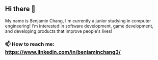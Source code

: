 ## Hi there 👋
My name is Benjamin Chang, I'm currently a junior studying in computer engineering! I'm interested in software development, game development, and developing products that improve people's lives!

### 📫 How to reach me: https://www.linkedin.com/in/benjaminchang3/

<!--
**bchang3/bchang3** is a ✨ _special_ ✨ repository because its `README.md` (this file) appears on your GitHub profile.

Here are some ideas to get you started:

- 🔭 I’m currently working on ...
- 🌱 I’m currently learning ...
- 👯 I’m looking to collaborate on ...
- 🤔 I’m looking for help with ...
- 💬 Ask me about ...
- 📫 How to reach me: ...
- 😄 Pronouns: ...
- ⚡ Fun fact: ...
-->

